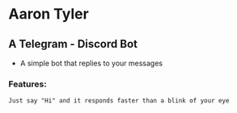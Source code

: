 # Aaron Tyler

## A Telegram - Discord Bot

* A simple bot that replies to your messages

### Features:
```
Just say "Hi" and it responds faster than a blink of your eye
```